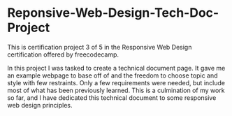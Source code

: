 # Reponsive-Web-Design-Tech-Doc-Project

This is certification project 3 of 5 in the Responsive Web Design certification offered by freecodecamp.

In this project I was tasked to create a technical document page. It gave me an example webpage to base off of and the freedom to choose topic and style with few restraints. Only a few requirements were needed, but include most of what has been previously learned. This is a culmination of my work so far, and I have dedicated this technical document to some responsive web design principles.
